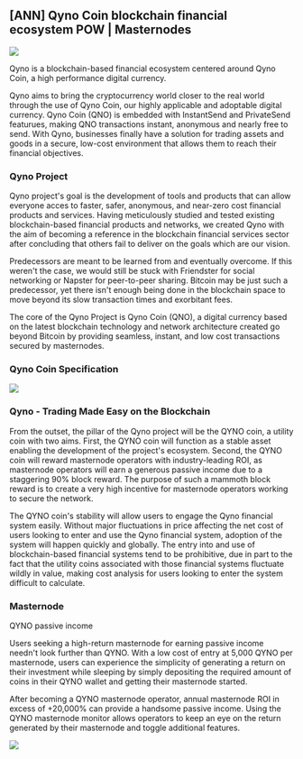## [ANN] Qyno Coin blockchain financial ecosystem POW | Masternodes 


![](https://i.imgur.com/3nJ8ti2.gif)


Qyno is a blockchain-based financial 
ecosystem centered around Qyno Coin, a high performance digital currency.

Qyno aims to bring the cryptocurrency world closer to the real world through the use of 
Qyno Coin, our highly applicable and adoptable digital currency. Qyno Coin (QNO) is embedded with 
InstantSend and PrivateSend featurues, making QNO transactions instant, anonymous and nearly 
free to send. With Qyno, businesses finally have a solution for trading assets and goods in a secure, 
low-cost environment that allows them to reach their financial objectives. 




### Qyno Project

Qyno project's goal is the development of tools and products that can allow everyone acces to faster, safer, anonymous, and near-zero cost financial products
 and services. Having meticulously studied and tested existing blockchain-based financial products and networks, we created Qyno with the aim of becoming a reference in 
the blockchain financial services sector after concluding that others fail to deliver on the goals which are our vision.

Predecessors are meant to be learned from and eventually overcome. If this weren't the case, we would still be stuck with Friendster for social networking or Napster for 
peer-to-peer sharing. Bitcoin may be just such a predecessor, yet there isn't enough being done in the blockchain space to move beyond its slow transaction times and 
exorbitant fees.

The core of the Qyno Project is Qyno Coin (QNO), a digital currency based on the latest blockchain technology and network architecture created go beyond Bitcoin by 
providing seamless, instant, and low cost transactions secured by masternodes.


### Qyno Coin Specification

![](https://i.imgur.com/q6afI9l.png)

### Qyno - Trading Made Easy on the Blockchain

From the outset, the pillar of the Qyno project will be the QYNO coin, a utility coin with two aims. First, the QYNO coin will function as a stable asset enabling the development of the project's ecosystem. Second, the QYNO coin will reward masternode operators with industry-leading ROI, as masternode operators will earn a generous passive income due to a staggering 90% block reward. The purpose of such a mammoth block reward is to create a very high incentive for masternode operators working to secure the network.

The QYNO coin's stability will allow users to engage the Qyno financial system easily. Without major fluctuations in price affecting the net cost of users looking to enter and use the Qyno financial system, adoption of the system will happen quickly and globally. The entry into and use of blockchain-based financial systems tend to be 
prohibitive, due in part to the fact that the utility coins associated with those financial systems fluctuate wildly in value, making cost analysis for users looking to enter the system difficult to calculate.

### Masternode

QYNO passive income

Users seeking a high-return masternode for earning passive income needn't look further than QYNO. With a low cost of entry at 5,000 QYNO per masternode, users can experience the simplicity of generating a return on their investment while sleeping by simply depositing the required amount of coins in their QYNO wallet and getting their masternode started.

After becoming a QYNO masternode operator, annual masternode ROI in excess of +20,000% can provide a handsome passive income. Using the QYNO masternode monitor allows operators to keep an eye on the return generated by their masternode and toggle additional features.

![](https://i.imgur.com/wmJuIHX.png)